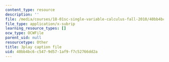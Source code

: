 ```yaml
---
content_type: resource
description: ''
file: /media/courses/18-01sc-single-variable-calculus-fall-2010/40bb4bc6c5479d571af9f7c52766dd2a_1RLctDS2hUQ.srt
file_type: application/x-subrip
learning_resource_types: []
ocw_type: OCWFile
parent_uid: null
resourcetype: Other
title: 3play caption file
uid: 40bb4bc6-c547-9d57-1af9-f7c52766dd2a
---
```

